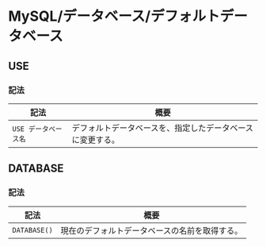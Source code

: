 # MySQL/データベース/デフォルトデータベース

## USE

### 記法

| 記法                 | 概要                                                       |
| -------------------- | ---------------------------------------------------------- |
| `USE データベース名` | デフォルトデータベースを、指定したデータベースに変更する。 |

## DATABASE

### 記法

| 記法         | 概要                                           |
| ------------ | ---------------------------------------------- |
| `DATABASE()` | 現在のデフォルトデータベースの名前を取得する。 |
